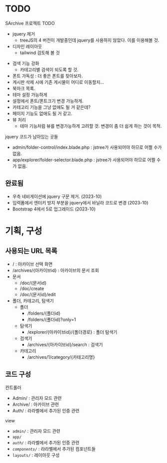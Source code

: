 # TODO
SArchive 프로젝트 TODO
* jquery 제거
    * treeJS의 4 버전이 개발중인데 jquery를 사용하지 않았다. 이를 이용해볼 것.
*  디자인 레이아웃
    * tailwind 검토해 볼 것
- 검색 기능 강화
    - 카테고리별 검색이 되도록 할 것.
- 폰트 가독성 : 더 좋은 폰트를 찾아보자.
- 게시판 삭제 시에 기존 게시물이 어디로 이동할지...
- 북마크 목록.
- 테마 설정 가능하게
- 설정에서 폰트/폰트크기 변경 가능하게.
- 카테고리 기능을 그냥 없애도 될 거 같은데?
- 페이지 기능도 없애도 될 거 같고.
- 뷰 처리
    - 테마 기능처럼 뷰를 변경가능하게 고려할 것. 변경이 좀 더 쉽게 하는 것이 목적.


jquery 코드가 남아있는 곳들
- admin/folder-control/index.blade.php : jstree가 사용되어야 하므로 어쩔 수가 없음.
- app/explorer/folder-selector.blade.php : jstree가 사용되어야 하므로 어쩔 수가 없음.




## 완료됨
- 우측 네비게이션에 jquery 구문 제거. (2023-10)
- 입력폼에서 엔터키 방지 부분을 jquery에서 바닐라 코드로 변경 (2023-10)
- Bootstrap 4에서 5로 업그레이드 (2023-10)


# 기획, 구성
## 사용되는 URL 목록
* / : 아카이브 선택 화면
* /archives/{아카이브id} : 아카이브의 문서 조회
* 문서
    * /doc/{문서id}
    * /doc/create
    * /doc/{문서id}/edit
* 폴더, 카테고리, 탐색기
    * 폴더
        * /folders/{폴더id}
        * /folders/{폴더id}?only=1
    * 탐색기
        * /explorer/{아카이브id}/{폴더경로} : 폴더 탐색기
    * 검색기
        * /archives/{아카이브id}/search : 검색기
    * 카테고리
        * /archives/1/category/{카테고리명}

## 코드 구성
컨트롤러
* Admin/ : 관리자 모드 관련
* Archive/ : 아카이브 관련
* Auth/ : 라라벨에서 추가된 인증 관련

view
* `admin/` : 관리자 모드 관련
* `app/`
* _`auth/`_ : 라라벨에서 추가된 인증 관련
* _`components/`_ : 라라벨에서 추가된 컴포넌트들
* `layouts/` : 레이아웃 구성
